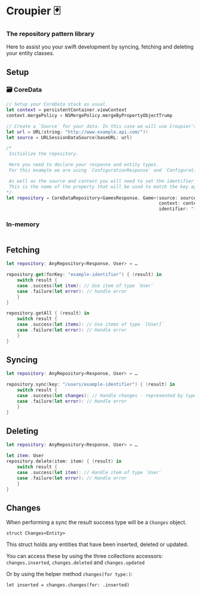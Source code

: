 #  Croupier 🃏

### The repository pattern library
Here to assist you your swift development by syncing, fetching and deleting your entity classes.

## Setup

### 🗃 CoreData
```swift
// Setup your CoreData stack as usual.
let context = persistentContainer.viewContext
context.mergePolicy = NSMergePolicy.mergeByPropertyObjectTrump

// Create a `Source` for your data. In this case we will use Croupier's `URLSessionDataSource`.
let url = URL(string: "http://www.example.api.com/")!
let source = URLSessionDataSource(baseURL: url)

/*
 Initialize the repository.

 Here you need to declare your response and entity types.
 For this example we are using `ConfigurationResponse` and `Configuration` in your implementation these will be different.

 As well as the source and context you will need to set the identifier for the repository.
 This is the name of the property that will be used to match the key against when fetching entities.
*/
let repository = CoreDataRepository<GamesResponse, Game>(source: source, 
                                                         context: context, 
                                                         identifier: "identifier")

```

### In-memory
```

```

## Fetching
```swift
let repository: AnyRepository<Response, User> = …

repository.get(forKey: "example-identifier") { (result) in
    switch result {
    case .success(let item): // Use item of type `User`
    case .failure(let error): // handle error
    }
}

repository.getAll { (result) in
    switch result {
    case .success(let items): // Use items of type `[User]`
    case .failure(let error): // Handle error
    }
}
```

## Syncing
```swift
let repository: AnyRepository<Response, User> = …

repository.sync(key: "/users/example-identifier") { (result) in
    switch result {
    case .success(let changes): // Handle changes - represented by type `Changes<User>`
    case .failure(let error): // Handle error
    }
}

```

## Deleting
```swift
let repository: AnyRepository<Response, User> = …

let item: User
repository.delete(item: item) { (result) in
    switch result {
    case .success(let item): // Handle item of type `User`
    case .failure(let error): // Handle error
    }
}
```

## Changes

When performing a sync the result success type will be a `Changes` object.
```
struct Changes<Entity>
```
This struct holds any entities that have been inserted, deleted or updated.

You can access these by using the three collections accessors: `changes.inserted`, `changes.deleted` and  `changes.updated`

Or by using the helper method `changes(for type:)`:
```
let inserted = changes.changes(for: .inserted)
```
